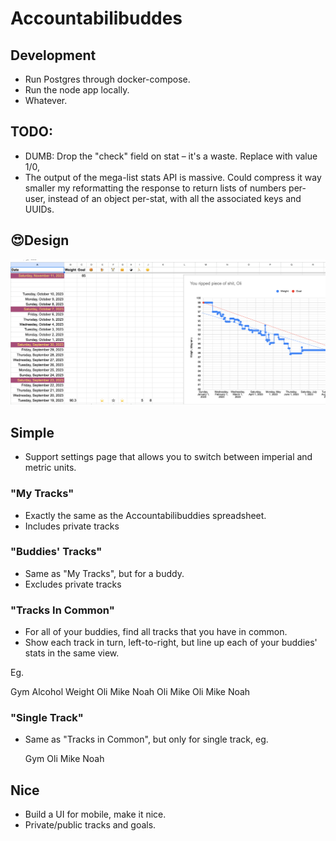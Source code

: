 # Accountabilibuddes


## Development
- Run Postgres through docker-compose.
- Run the node app locally.
- Whatever.


## TODO:
 - DUMB: Drop the "check" field on stat – it's a waste. Replace with value 1/0,
 - The output of the mega-list stats API is massive. Could compress it
   way smaller my reformatting the response to return lists of numbers per-user,
   instead of an object per-stat, with all the associated keys and UUIDs.



## 😍Design

![An exquisite app design](./design-goal.png)


## Simple
- Support settings page that allows you to switch
  between imperial and metric units.



### "My Tracks"

- Exactly the same as the Accountabilibuddies
  spreadsheet.
- Includes private tracks

### "Buddies' Tracks"

- Same as "My Tracks", but for a buddy.
- Excludes private tracks

### "Tracks In Common"

- For all of your buddies, find all tracks
  that you have in common.
- Show each track in turn, left-to-right, but
  line up each of your buddies' stats in the same view.

Eg.

   Gym              Alcohol    Weight
   Oli  Mike  Noah  Oli Mike   Oli Mike Noah


### "Single Track"

- Same as "Tracks in Common", but only for single
  track, eg.

   Gym
   Oli  Mike  Noah


## Nice

- Build a UI for mobile, make it nice.
- Private/public tracks and goals.